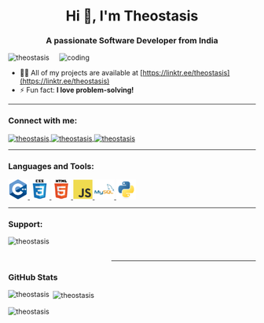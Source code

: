 

<h1 align="center">Hi 👋, I'm Theostasis</h1>
<h3 align="center">A passionate Software Developer from India</h3>

<img align="right" alt="coding" width="400" src="https://media0.giphy.com/media/v1.Y2lkPTc5MGI3NjExeHJkejJvMGpqZDV2NjZzaXRiYmU5djY4bjFlaWVuY3c1bzFkcGU0MiZlcD12MV9pbnRlcm5hbF9naWZfYnlfaWQmY3Q9Zw/Ws6T5PN7wHv3cY8xy8/giphy.gif">

<p align="left"> 
  <img src="https://komarev.com/ghpvc/?username=theostasis&label=Profile%20views&color=0e75b6&style=flat" alt="theostasis" /> 
</p>

- 👨‍💻 All of my projects are available at [https://linktr.ee/theostasis](https://linktr.ee/theostasis)
- ⚡ Fun fact: **I love problem-solving!**

---

<h3 align="left">Connect with me:</h3>
<p align="left">
  <a href="https://linkedin.com/in/theostasis" target="blank">
    <img align="center" src="https://raw.githubusercontent.com/rahuldkjain/github-profile-readme-generator/master/src/images/icons/Social/linked-in-alt.svg" alt="theostasis" height="30" width="40" />
  </a>
  <a href="https://instagram.com/theostasis" target="blank">
    <img align="center" src="https://raw.githubusercontent.com/rahuldkjain/github-profile-readme-generator/master/src/images/icons/Social/instagram.svg" alt="theostasis" height="30" width="40" />
  </a>
  <a href="https://www.youtube.com/c/theostasis" target="blank">
    <img align="center" src="https://raw.githubusercontent.com/rahuldkjain/github-profile-readme-generator/master/src/images/icons/Social/youtube.svg" alt="theostasis" height="30" width="40" />
  </a>
</p>

---

<h3 align="left">Languages and Tools:</h3>
<p align="left">
  <a href="https://www.w3schools.com/cpp/" target="_blank">
    <img src="https://raw.githubusercontent.com/devicons/devicon/master/icons/cplusplus/cplusplus-original.svg" alt="cplusplus" width="40" height="40" />
  </a>
  <a href="https://www.w3schools.com/css/" target="_blank">
    <img src="https://raw.githubusercontent.com/devicons/devicon/master/icons/css3/css3-original-wordmark.svg" alt="css3" width="40" height="40" />
  </a>
  <a href="https://www.w3.org/html/" target="_blank">
    <img src="https://raw.githubusercontent.com/devicons/devicon/master/icons/html5/html5-original-wordmark.svg" alt="html5" width="40" height="40" />
  </a>
  <a href="https://developer.mozilla.org/en-US/docs/Web/JavaScript" target="_blank">
    <img src="https://raw.githubusercontent.com/devicons/devicon/master/icons/javascript/javascript-original.svg" alt="javascript" width="40" height="40" />
  </a>
  <a href="https://www.mysql.com/" target="_blank">
    <img src="https://raw.githubusercontent.com/devicons/devicon/master/icons/mysql/mysql-original-wordmark.svg" alt="mysql" width="40" height="40" />
  </a>
  <a href="https://www.python.org" target="_blank">
    <img src="https://raw.githubusercontent.com/devicons/devicon/master/icons/python/python-original.svg" alt="python" width="40" height="40" />
  </a>
</p>

---

<h3 align="left">Support:</h3>
<p>
  <a href="https://www.buymeacoffee.com/theostasis">
    <img align="left" src="https://cdn.buymeacoffee.com/buttons/v2/default-yellow.png" height="50" width="210" alt="theostasis" />
  </a>
</p>
<br><br>

---

### GitHub Stats

<p>
  <img align="left" src="https://github-readme-stats.vercel.app/api/top-langs?username=theostasis&show_icons=true&locale=en&layout=compact" alt="theostasis" />
  &nbsp;
  <img align="center" src="https://github-readme-stats.vercel.app/api?username=theostasis&show_icons=true&locale=en" alt="theostasis" />
</p>

<p>
  <img align="center" src="https://github-readme-streak-stats.herokuapp.com/?user=theostasis" alt="theostasis" />
</p>
